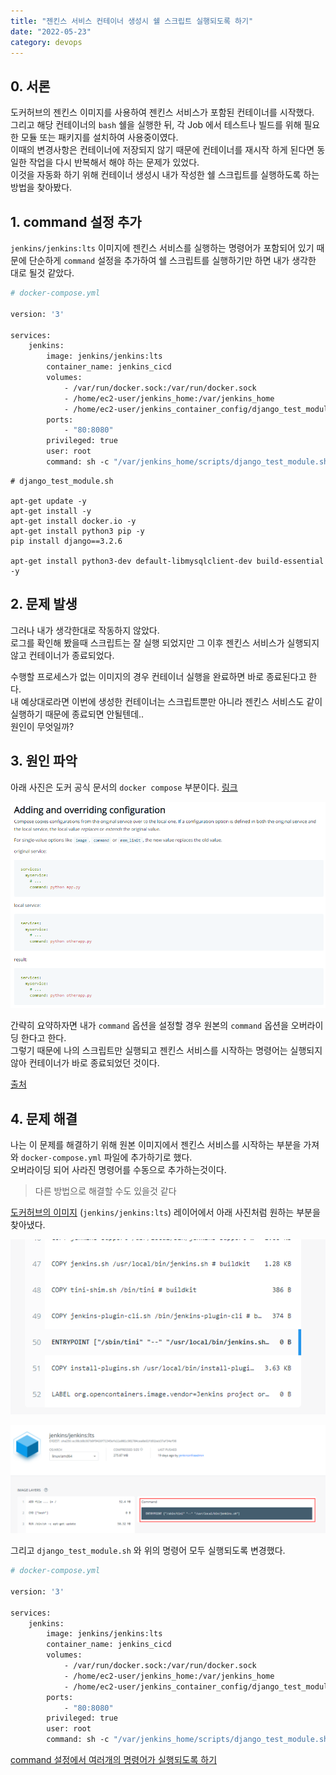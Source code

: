 ```yaml
---
title: "젠킨스 서비스 컨테이너 생성시 쉘 스크립트 실행되도록 하기"
date: "2022-05-23"
category: devops
---
```


## 0. 서론
도커허브의 젠킨스 이미지를 사용하여 젠킨스 서비스가 포함된 컨테이너를 시작했다.    
그리고 해당 컨테이너의 `bash` 쉘을 실행한 뒤, 각 Job 에서 테스트나 빌드를 위해 필요한 모듈 또는 패키지를 설치하여 사용중이였다.  
이때의 변경사항은 컨테이너에 저장되지 않기 때문에 컨테이너를 재시작 하게 된다면 동일한 작업을 다시 반복해서 해야 하는 문제가 있었다.  
이것을 자동화 하기 위해 컨테이너 생성시 내가 작성한 쉘 스크립트를 실행하도록 하는 방법을 찾아봤다.

## 1. command 설정 추가
`jenkins/jenkins:lts` 이미지에 젠킨스 서비스를 실행하는 명령어가 포함되어 있기 때문에 단순하게 `command` 설정을 추가하여 쉘 스크립트를 실행하기만 하면 내가 생각한 대로 될것 같았다.
```dockerfile
# docker-compose.yml

version: '3'

services:
    jenkins:
        image: jenkins/jenkins:lts
        container_name: jenkins_cicd
        volumes:
            - /var/run/docker.sock:/var/run/docker.sock
            - /home/ec2-user/jenkins_home:/var/jenkins_home
            - /home/ec2-user/jenkins_container_config/django_test_module.sh:/var/jenkins_home/scripts/django_test_module.sh
        ports:
            - "80:8080"
        privileged: true
        user: root
        command: sh -c "/var/jenkins_home/scripts/django_test_module.sh"
```

```shell
# django_test_module.sh

apt-get update -y
apt-get install -y
apt-get install docker.io -y
apt-get install python3 pip -y
pip install django==3.2.6

apt-get install python3-dev default-libmysqlclient-dev build-essential -y
```

## 2. 문제 발생
그러나 내가 생각한대로 작동하지 않았다.  
로그를 확인해 봤을때 스크립트는 잘 실행 되었지만 그 이후 젠킨스 서비스가 실행되지 않고 컨테이너가 종료되었다.  

수행할 프로세스가 없는 이미지의 경우 컨테이너 실행을 완료하면 바로 종료된다고 한다.  
내 예상대로라면 이번에 생성한 컨테이너는 스크립트뿐만 아니라 젠킨스 서비스도 같이 실행하기 때문에 종료되면 안될텐데..     
원인이 무엇일까?

## 3. 원인 파악
아래 사진은 도커 공식 문서의 `docker compose` 부분이다. [링크](https://docs.docker.com/compose/extends/#adding-and-overriding-configuration)  

![command-configuration](./300-command-configuration.png)

간략히 요약하자면 내가 `command` 옵션을 설정할 경우 원본의 `command` 옵션을 오버라이딩 한다고 한다.  
그렇기 때문에 나의 스크립트만 실행되고 젠킨스 서비스를 시작하는 명령어는 실행되지 않아 컨테이너가 바로 종료되었던 것이다.

[출처](https://stackoverflow.com/questions/63883149/docker-compose-command-doesnt-override-dockerfile-cmd)

## 4. 문제 해결
나는 이 문제를 해결하기 위해 원본 이미지에서 젠킨스 서비스를 시작하는 부분을 가져와 `docker-compose.yml` 파일에 추가하기로 했다.  
오버라이딩 되어 사라진 명령어를 수동으로 추가하는것이다.  

> 다른 방법으로 해결할 수도 있을것 같다

[도커허브의 이미지](https://hub.docker.com/layers/jenkins/jenkins/jenkins/lts/images/sha256-ec98cb8b367b0f9426f71345efe11e001c901704cea0e61fd91beb37af34ef98?context=explore) (`jenkins/jenkins:lts`) 레이어에서 아래 사진처럼 원하는 부분을 찾아냈다.

![image-layer-detail](./400-0-image-layer-detail.png)

![jenkins-sh](./400-1-jenkins-sh.png)

그리고 `django_test_module.sh` 와 위의 명령어 모두 실행되도록 변경했다.

```dockerfile
# docker-compose.yml

version: '3'

services:
    jenkins:
        image: jenkins/jenkins:lts
        container_name: jenkins_cicd
        volumes:
            - /var/run/docker.sock:/var/run/docker.sock
            - /home/ec2-user/jenkins_home:/var/jenkins_home
            - /home/ec2-user/jenkins_container_config/django_test_module.sh:/var/jenkins_home/scripts/django_test_module.sh
        ports:
            - "80:8080"
        privileged: true
        user: root
        command: sh -c "/var/jenkins_home/scripts/django_test_module.sh && /sbin/tini -- /usr/local/bin/jenkins.sh"
```

[command 설정에서 여러개의 명령어가 실행되도록 하기](https://binux.tistory.com/76)